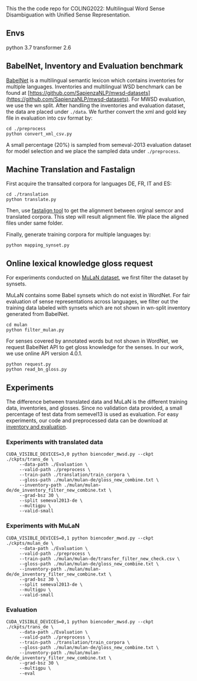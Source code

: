 This the the code repo for COLING2022: Multilingual Word Sense Disambiguation with Unified Sense Representation.

## Envs
   python 3.7
   transformer 2.6

## BabelNet, Inventory and Evaluation benchmark

   [BabelNet](https://babelnet.org) is a multilingual semantic lexicon which contains inventories for multiple languages. Inventories and multilingual WSD benchmark can be found at [https://github.com/SapienzaNLP/mwsd-datasets](https://github.com/SapienzaNLP/mwsd-datasets). For MWSD evaluation, we use the wn split. After handling the inventories and evaluation dataset, the data are placed under `./data`. We further convert the xml and gold key file in evaluation into csv format by:

   ```
   cd ./preprocess
   python convert_xml_csv.py
   ```
   A small percentage (20%) is sampled from semeval-2013 evaluation dataset for model selection and we place the sampled data under `./preprocess`.

## Machine Translation and Fastalign
   First acquire the transalted corpora for languages DE, FR, IT and ES:
   ```
   cd ./translation
   python translate.py
   ```
   Then, use [fastalign tool](https://github.com/clab/fast_align) to get the alignment between orginal semcor and translated corpora. This step will result alignment file. We place the aligned files under same folder.

   Finally, generate training corpora for multiple languages by:
   ```
   python mapping_synset.py
   ```


## Online lexical knowledge gloss request
   For experiments conducted on [MuLaN dataset](https://github.com/SapienzaNLP/mwsd-datasets), we first filter the dataset by synsets. 

   MuLaN contains some Babel synsets which do not exist in WordNet. For fair evaluation of sense representations across languages, we filter out the training data labeled with synsets which are not shown in wn-split inventory generated from BabelNet.
   ```
   cd mulan
   python filter_mulan.py  
   ``` 

   For senses covered by annotated words but not shown in WordNet, we request BabelNet API to get gloss knowledge for the senses. In our work, we use online API version 4.0.1.

   ```
   python request.py
   python read_bn_gloss.py 
   ```

## Experiments 
   The difference between translated data and MuLaN is the different training data, inventories, and glosses. Since no validation data provided, a small percentage of test data from semevel13 is used as evaluation. For easy experiments, our code and preprocessed data can be download at [inventory and evaluation](https://drive.google.com/drive/folders/1G79S-t2Li867bvDPjh2zQZMhgJa6CkKK?usp=sharing).

### Experiments with translated data

   ```
   CUDA_VISIBLE_DEVICES=3,0 python biencoder_mwsd.py --ckpt ./ckpts/trans_de \
        --data-path ./Evaluation \
        --valid-path ./preprocess \
        --train-path ./translation/train_corpora \
        --gloss-path ./mulan/mulan-de/gloss_new_combine.txt \
        --inventory-path ./mulan/mulan-de/de_inventory_filter_new_combine.txt \
        --grad-bsz 30 \
        --split semeval2013-de \
        --multigpu \
        --valid-small
   ```


### Experiments with MuLaN

   ```
   CUDA_VISIBLE_DEVICES=0,1 python biencoder_mwsd.py --ckpt ./ckpts/mulan_de \
        --data-path ./Evaluation \
        --valid-path ./preprocess \
        --train-path ./mulan/mulan-de/transfer_filter_new_check.csv \
        --gloss-path ./mulan/mulan-de/gloss_new_combine.txt \
        --inventory-path ./mulan/mulan-de/de_inventory_filter_new_combine.txt \
        --grad-bsz 30 \
        --split semeval2013-de \
        --multigpu \
        --valid-small
   ```

### Evaluation

   ```
   CUDA_VISIBLE_DEVICES=0,1 python biencoder_mwsd.py --ckpt ./ckpts/trans_de \
        --data-path ./Evaluation \
        --valid-path ./preprocess \
        --train-path ./translation/train_corpora \
        --gloss-path ./mulan/mulan-de/gloss_new_combine.txt \
        --inventory-path ./mulan/mulan-de/de_inventory_filter_new_combine.txt \
        --grad-bsz 30 \
        --multigpu \
        --eval
   ```



